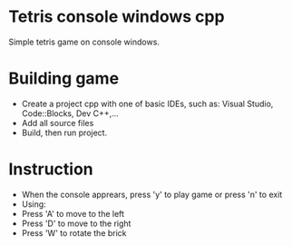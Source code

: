 # Tetris console windows cpp

Simple tetris game on console windows.

# Building game
 * Create a project cpp with one of basic IDEs, such as: Visual Studio, Code::Blocks, Dev C++,...
 * Add all source files 
 * Build, then run project.
 
# Instruction
 * When the console apprears, press 'y' to play game or press 'n' to exit
 * Using:
  * Press 'A' to move to the left
  * Press 'D' to move to the right
  * Press 'W' to rotate the brick
